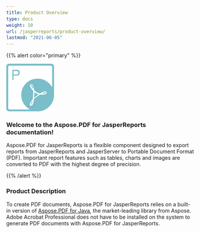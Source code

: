 ```yaml
---
title: Product Overview
type: docs
weight: 10
url: /jasperreports/product-overview/
lastmod: "2021-06-05"
---
```


{{% alert color="primary" %}}

![todo:image_alt_text](product-overview_1.png)
### **Welcome to the Aspose.PDF for JasperReports documentation!**
Aspose.PDF for JasperReports is a flexible component designed to export reports from JasperReports and JasperServer to Portable Document Format (PDF). Important report features such as tables, charts and images are converted to PDF with the highest degree of precision.

{{% /alert %}}
### **Product Description**
To create PDF documents, Aspose.PDF for JasperReports relies on a built-in version of [Aspose.PDF for Java](http://www.aspose.com/categories/java-components/aspose.pdf-for-java/default.aspx), the market-leading library from Aspose. Adobe Acrobat Professional does not have to be installed on the system to generate PDF documents with Aspose.PDF for JasperReports.
